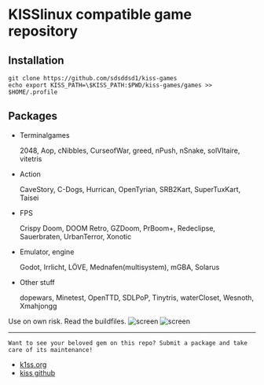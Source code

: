 # KISSlinux compatible game repository

## Installation

    git clone https://github.com/sdsddsd1/kiss-games
    echo export KISS_PATH=\$KISS_PATH:$PWD/kiss-games/games >> $HOME/.profile

## Packages

- Terminalgames

    2048, Aop, cNibbles, CurseofWar, greed, nPush, nSnake, solVItaire, vitetris

- Action

    CaveStory, C-Dogs, Hurrican, OpenTyrian, SRB2Kart, SuperTuxKart, Taisei

- FPS

    Crispy Doom, DOOM Retro, GZDoom, PrBoom+, Redeclipse, Sauerbraten, UrbanTerror, Xonotic

- Emulator, engine

    Godot, Irrlicht, LÖVE, Mednafen(multisystem), mGBA, Solarus

- Other stuff

    dopewars, Minetest, OpenTTD, SDLPoP, Tinytris, waterCloset, Wesnoth, Xmahjongg

Use on own risk. Read the buildfiles.
![screen](screenshots/busy.jpeg)
![screen](screenshots/busy2.png)

---

    Want to see your beloved gem on this repo? Submit a package and take care of its maintenance!

* [k1ss.org](https://k1ss.org/)
* [kiss github](https://github.com/kisslinux)
